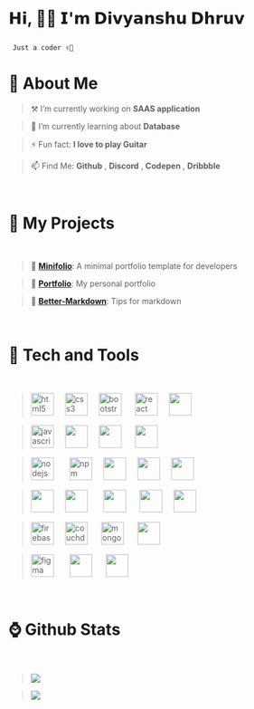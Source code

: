 <!--<img src="img/code.gif">-->

<h1><p align="left">𝗛𝗶, 👋🏻 𝗜'𝗺 𝗗𝗶𝘃𝘆𝗮𝗻𝘀𝗵𝘂 𝗗𝗵𝗿𝘂𝘃 </p></h1>
<font align="left" ><code>&nbsp;Just a coder ✌🏻</code></font>
 <!--
 <br><br>
<br>
<p align="left"> <img src="https://komarev.com/ghpvc/?username=divyanshudhruv&style=for-the-badge&color=808fff" width="190px" height="34.4px"> &nbsp;&nbsp;&nbsp; 
 <img src="img/built with.svg" > &nbsp;&nbsp;&nbsp; <img src="img/uses-markdown.svg"> &nbsp;&nbsp;&nbsp; <img src="img/Stars.svg">&nbsp;&nbsp;&nbsp;</p>-->
 




<h1><b>🫥 About Me</b></h3>
 
<p align="left">

> ⚒️ I’m currently working on **SAAS application**


> 🌱 I’m currently learning about **Database**


> ⚡ Fun fact: **I love to play Guitar** 

  
> 📫 Find Me: **Github** , **Discord** , **Codepen** , **Dribbble**

  <br>
  </p>

  <h1><b>📁 My Projects</b></h1>

<br>

> **📍** [**Minifolio**](https://github.com/divyanshudhruv/Minifolio): A minimal portfolio template for developers

> **🤖** [**Portfolio**](https://github.com/divyanshudhruv/divyanshudhruv.github.io): My personal portfolio
 
 > **🚩** [**Better-Markdown**](https://github.com/divyanshudhruv/Better-Markdown): Tips for markdown

  <br>
  

<h1><b>🔦 Tech and Tools</b></h1>

<br>

> <img src="https://cdn.jsdelivr.net/gh/devicons/devicon/icons/html5/html5-original.svg" height="40" alt="html5 logo"  /><img width="20"><img src="https://cdn.jsdelivr.net/gh/devicons/devicon/icons/css3/css3-original.svg" height="40" alt="css3 logo"  /><img width="20" /><img src="https://skillicons.dev/icons?i=bootstrap" height="40" alt="bootstrap logo"  /> <img width="20" /><img src="https://cdn.jsdelivr.net/gh/devicons/devicon/icons/react/react-original.svg" height="40" alt="react logo"  /><img width="20" /><img src="https://devicon-website.vercel.app/api/bulma/plain.svg" height="40"></img><img width="20" />



> <img src="https://cdn.jsdelivr.net/gh/devicons/devicon/icons/javascript/javascript-original.svg" height="40" alt="javascript logo"  /><img width="20" /><img src="https://devicon-website.vercel.app/api/typescript/original.svg" height="40"></img><img width="20" /><img src="https://devicon-website.vercel.app/api/dart/original.svg" height="40"></img> <img width="20" /><img src="https://devicon-website.vercel.app/api/numpy/original.svg" height="40"></img>


> <img src="https://cdn.jsdelivr.net/gh/devicons/devicon/icons/nodejs/nodejs-original.svg" height="40" alt="nodejs logo"  />  <img width="20px" /> <img src="https://cdn.jsdelivr.net/gh/devicons/devicon/icons/npm/npm-original-wordmark.svg" height="40" alt="npm logo"  /><img width="20" /><img src="https://devicon-website.vercel.app/api/git/original.svg" height="40"></img><img  width="20"><img src="https://devicon-website.vercel.app/api/arduino/original.svg" height="40"></img><img width="20" /><img src="https://devicon-website.vercel.app/api/gitlab/original.svg" height="40"></img><img width="20" />



> <img src="https://devicon-website.vercel.app/api/bootstrap/original.svg" height="40"></img><img width="20px" /><img src="https://avatars.githubusercontent.com/u/76870092?s=280&v=4" height="40">    <img width="20px" />    <img src="https://devicon-website.vercel.app/api/tailwindcss/plain.svg" height="40"></img> <img width="20" /><img src="https://devicon-website.vercel.app/api/flutter/original.svg" height="40"></img><img width="20" /><img src="https://devicon-website.vercel.app/api/eslint/original.svg" height="40"></img><img width="20" />


> <img src="https://cdn.jsdelivr.net/gh/devicons/devicon/icons/firebase/firebase-plain.svg" height="40" alt="firebase logo"  /><img width="20" /><img src="https://cdn.jsdelivr.net/gh/devicons/devicon/icons/couchdb/couchdb-original.svg" height="40" alt="couchdb logo"  />  <img width="20" /><img src="https://cdn.jsdelivr.net/gh/devicons/devicon/icons/mongodb/mongodb-original.svg" height="40" alt="mongodb logo"  /> <img width="20" /><img src="https://seeklogo.com/images/S/supabase-logo-DCC676FFE2-seeklogo.com.png" height="40">  
             



> <img src="https://cdn.jsdelivr.net/gh/devicons/devicon/icons/figma/figma-original.svg" height="40" alt="figma logo"  />  <img width="20" /> <img src="https://devicon-website.vercel.app/api/canva/original.svg" height="40"></img><img  width="20">  <img src="https://github.com/user-attachments/assets/f2dee293-eabc-449b-a41c-902deb45c2f9" height="40">




    
  

<br>
<h1>⌚ Github Stats</h3>

<br>

> ![](https://github-readme-streak-stats.herokuapp.com/?user=divyanshudhruv&theme=vue-dark&hide_border=false)
 
> ![](https://github-readme-stats.vercel.app/api?username=divyanshudhruv&theme=vue-dark&hide_border=false&include_all_commits=true&count_private=false)
  
<!--
>  <img src="https://github-readme-stats.vercel.app/api/top-langs/?username=divyanshudhruv&hide_progress=true&theme=vue-dark&hide_border=false">-->
